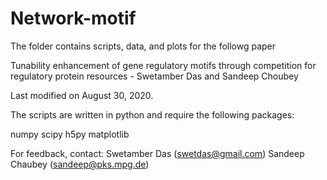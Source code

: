 # Network-motif

The folder contains scripts, data, and plots for the followg paper

Tunability enhancement of gene regulatory motifs through competition for 
regulatory protein resources - Swetamber Das and Sandeep Choubey

Last modified on August 30, 2020.

The scripts are written in python and require the following packages:

numpy
scipy
h5py
matplotlib

For feedback, contact:
Swetamber Das (swetdas@gmail.com)
Sandeep Chaubey (sandeep@pks.mpg.de)
